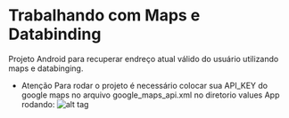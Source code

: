 # Trabalhando com Maps e Databinding
Projeto Android para recuperar endreço atual válido do usuário utilizando maps e databinging.
- Atenção
    Para rodar o projeto é necessário colocar sua API_KEY do google maps no arquivo google_maps_api.xml no diretorio values
App rodando:
![alt tag](https://raw.githubusercontent.com/martinsd3v/maps-databing/master/app/app.gif)